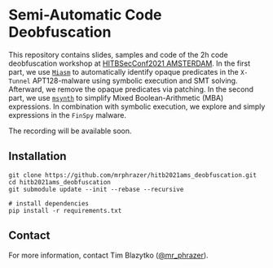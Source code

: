 # Semi-Automatic Code Deobfuscation

This repository contains slides, samples and code of the 2h code deobfuscation workshop at [HITBSecConf2021 AMSTERDAM](https://conference.hitb.org/hitbsecconf2021ams/). In the first part, we use [`Miasm`](https://github.com/cea-sec/miasm) to automatically identify opaque predicates in the `X-Tunnel` APT128-malware using symbolic execution and SMT solving. Afterward, we remove the opaque predicates via patching. In the second part, we use [`msynth`](https://github.com/mrphrazer/msynth) to simplify Mixed Boolean-Arithmetic (MBA) expressions. In combination with symbolic execution, we explore and simply expressions in the `FinSpy` malware.

The recording will be available soon.

## Installation

```
git clone https://github.com/mrphrazer/hitb2021ams_deobfuscation.git
cd hitb2021ams_deobfuscation
git submodule update --init --rebase --recursive

# install dependencies
pip install -r requirements.txt
```

## Contact

For more information, contact Tim Blazytko ([@mr_phrazer](https://twitter.com/mr_phrazer)).

